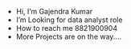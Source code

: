 - Hi, I’m Gajendra Kumar
- I’m Looking for data analyst role
- How to reach me 8821900904 
- More Projects are on the way....

<!---
gkgajendra0/gkgajendra0 is a ✨ special ✨ repository because its `README.md` (this file) appears on your GitHub profile.
You can click the Preview link to take a look at your changes.
--->
